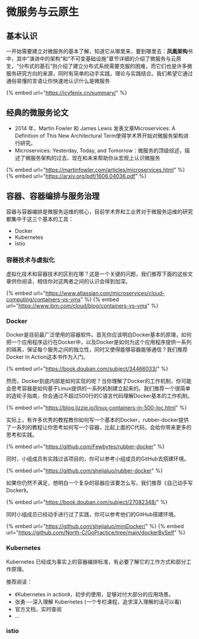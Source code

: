 # 微服务与云原生

## 基本认识

一开始需要建立对微服务的基本了解，知道它从哪里来，要到哪里去：**凤凰架构**书中，其中“演进中的架构”和“不可变基础设施”章节详细的介绍了微服务与云原生，“分布式的基石”则介绍了建立分布式系统需要克服的困难，而它们也是许多微服务研究方向的来源，同时有简单的动手实践，理论与实践结合。我们希望它通过通俗易懂的言语让你快速地认识什么是微服务

{% embed url="https://icyfenix.cn/summary/" %}

## 经典的微服务论文

* 2014 年，Martin Fowler 和 James Lewis 发表文章Microservices: A Definition of This New Architectural Term使得学术界开始对微服务架构进行研究。
* Microservices: Yesterday, Today, and Tomorrow：微服务的顶级综述，描述了微服务架构的过去、现在和未来帮助你从宏观上认识微服务

{% embed url="https://martinfowler.com/articles/microservices.html" %}
{% embed url="https://arxiv.org/pdf/1606.04036.pdf" %}

## 容器、容器编排与服务治理

容器与容器编排是微服务运维的核心，目前学术界和工业界对于微服务运维的研究都集中于这三个基本的工具：

* Docker
* Kubernetes
* Istio

### 容器技术与虚拟化

虚拟化技术和容器技术的区别在哪？这是一个关键的问题，我们推荐下面的这些文章供你阅读，相信你对这两者之间的认识会得到加深。

{% embed url="https://www.atlassian.com/microservices/cloud-computing/containers-vs-vms" %}
{% embed url="https://www.ibm.com/cloud/blog/containers-vs-vms" %}

### Docker

Docker是目前最广泛使用的容器软件。首先你应该明白Docker基本的原理，如何把一个应用程序运行在Docker中，以及Docker是如何为这个应用程序提供一系列的隔离，保证每个服务之间的独立性，同时又使得能够容器能够通信？我们推荐Docker In Action这本书作为入门。

{% embed url="https://book.douban.com/subject/34466033/" %}

然而，Docker到底内部是如何实现的呢？当你理解了Docker的工作机制，你可能会思考容器是如何基于Linux提供的一系列机制建立起来的。我们推荐一个很简单的造轮子指南，你会通过不超过500行的C语言代码理解Docker基本的工作机制。

{% embed url="https://blog.lizzie.io/linux-containers-in-500-loc.html" %}

实际上，有许多优秀的教程教你如何写一个基本的Docker，rubber-docker提供了一系列的教程让你思考如何写一个容器，比起上面的C代码，会给你带来更多的思考和实践。

{% embed url="https://github.com/Fewbytes/rubber-docker" %}

同时，小组成员有实践过该项目的，你可以参考小组成员的GitHub去搭建环境。

{% embed url="https://github.com/shejialuo/rubber-docker" %}

如果你仍然不满足，想明白一个复杂的容器应该要怎么写，我们推荐《自己动手写Docker》。

{% embed url="https://book.douban.com/subject/27082348/" %}

同时小组成员已经动手进行过了实践，你可以参考他们的GitHub搭建环境。

{% embed url="https://github.com/shejialuo/miniDocker/" %}
{% embed url="https://github.com/North-C/GoPractice/tree/main/dockerBySelf" %}

### Kubernetes

Kubernetes 已经成为事实上的容器编排标准，有必要了解它的工作方式和部分工作原理。

推荐阅读：

* 《Kubernetes in action》，初步的使用，足够对付大部分的应用场景。
* 张勇---深入理解 Kubernetes (一个专栏课程，追求深入理解的话可以看)
* 官方文档，实时查阅
* ...

### istio

<!-- TODO: Add something about istio -->